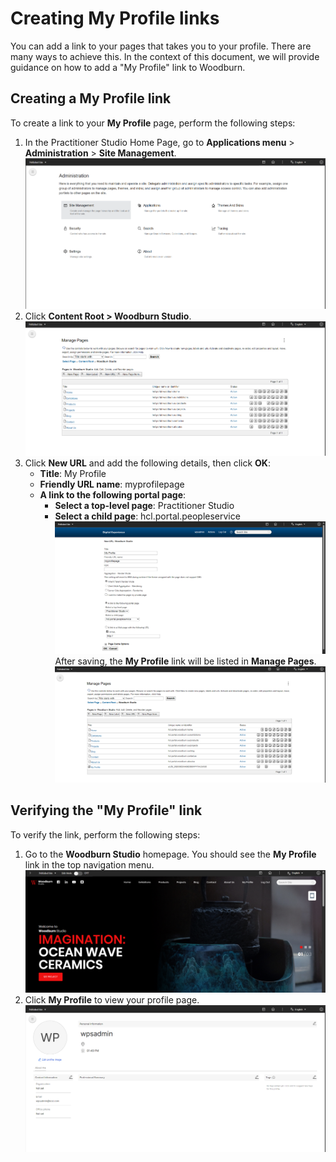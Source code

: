 
# Creating My Profile links

You can add a link to your pages that takes you to your profile. There are many ways to achieve this. In the context of this document, we will provide guidance on how to add a "My Profile" link to Woodburn.


## Creating a My Profile link

To create a link to your **My Profile** page, perform the following steps:
1. In the Practitioner Studio Home Page, go to **Applications menu** > **Administration** > **Site Management**.
    ![Administration Page](./img/my-profile-administration-page.png)
2. Click **Content Root > Woodburn Studio**.
    ![Woodburn Studio Section](./img/my-profile-woodburn-studio-page.png)
3. Click **New URL** and add the following details, then click **OK**:
    - **Title**: My Profile
    - **Friendly URL name**: myprofilepage
    - **A link to the following portal page**:
        - **Select a top-level page**: Practitioner Studio
        - **Select a child page**: hcl.portal.peopleservice
    ![New URL Section](./img/my-profile-new-url-page.png)
After saving, the **My Profile** link will be listed in **Manage Pages**.
    ![Woodburn Studio Section](./img/my-profile-link-added.png)

## Verifying the "My Profile" link

To verify the link, perform the following steps:

1. Go to the **Woodburn Studio** homepage. You should see the **My Profile** link in the top navigation menu.
      ![My Profile Link](./img/my-profile-link-on-woodburn-studio-page.png)
2. Click **My Profile** to view your profile page.
      ![My Profile Page](./img/my-profile-user-profile-page.png)

